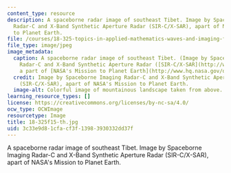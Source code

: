 ```yaml
---
content_type: resource
description: A spaceborne radar image of southeast Tibet. Image by Spaceborne Imaging
  Radar-C and X-Band Synthetic Aperture Radar (SIR-C/X-SAR), apart of NASA's Mission
  to Planet Earth.
file: /courses/18-325-topics-in-applied-mathematics-waves-and-imaging-fall-2015/3c33e9d81cfacf3f13983930332dd37f_18-325f15-th.jpg
file_type: image/jpeg
image_metadata:
  caption: A spaceborne radar image of southeast Tibet. (Image by Spaceborne Imaging
    Radar-C and X-Band Synthetic Aperture Radar ([SIR-C/X-SAR](http://www.jpl.nasa.gov/radar/sircxsar/tibet.html)),
    a part of [NASA's Mission to Planet Earth](http://www.hq.nasa.gov/office/nsp/mtpe.htm).)
  credit: Image by Spaceborne Imaging Radar-C and X-Band Synthetic Aperture Radar
    (SIR-C/X-SAR), apart of NASA's Mission to Planet Earth.
  image-alt: Colorful image of mountainous landscape taken from above.
learning_resource_types: []
license: https://creativecommons.org/licenses/by-nc-sa/4.0/
ocw_type: OCWImage
resourcetype: Image
title: 18-325f15-th.jpg
uid: 3c33e9d8-1cfa-cf3f-1398-3930332dd37f
---
```

A spaceborne radar image of southeast Tibet. Image by Spaceborne Imaging Radar-C and X-Band Synthetic Aperture Radar (SIR-C/X-SAR), apart of NASA's Mission to Planet Earth.